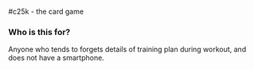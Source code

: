 #c25k - the card game



### Who is this for?
Anyone who tends to forgets details of training plan during workout, 
and does not have a smartphone.
